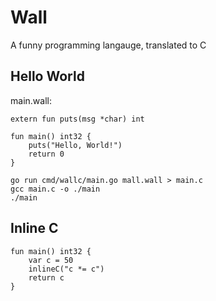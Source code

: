 # Wall

A funny programming langauge, translated to C

## Hello World

main.wall:

```
extern fun puts(msg *char) int

fun main() int32 {
    puts("Hello, World!") 
    return 0
}
```

```
go run cmd/wallc/main.go mall.wall > main.c
gcc main.c -o ./main
./main
```

## Inline C

```
fun main() int32 {
    var c = 50
    inlineC("c *= c")
    return c
}
```

